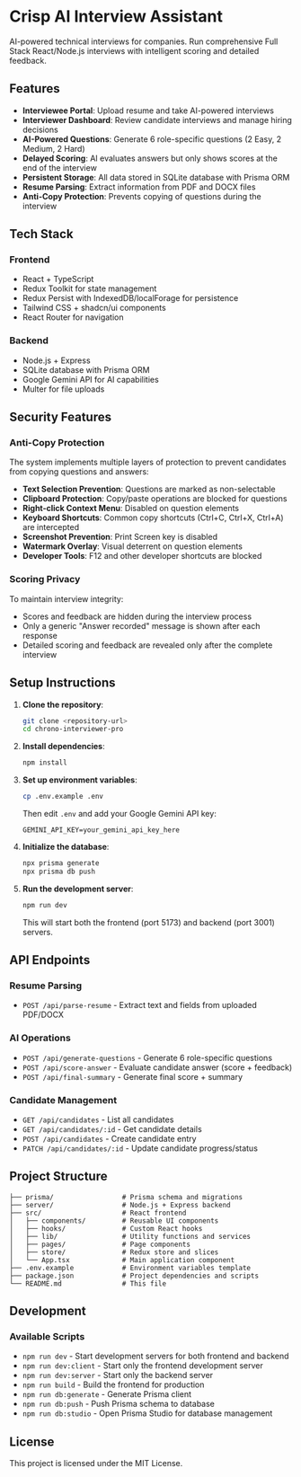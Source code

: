 # Crisp AI Interview Assistant

AI-powered technical interviews for companies. Run comprehensive Full Stack React/Node.js interviews with intelligent scoring and detailed feedback.

## Features

- **Interviewee Portal**: Upload resume and take AI-powered interviews
- **Interviewer Dashboard**: Review candidate interviews and manage hiring decisions
- **AI-Powered Questions**: Generate 6 role-specific questions (2 Easy, 2 Medium, 2 Hard)
- **Delayed Scoring**: AI evaluates answers but only shows scores at the end of the interview
- **Persistent Storage**: All data stored in SQLite database with Prisma ORM
- **Resume Parsing**: Extract information from PDF and DOCX files
- **Anti-Copy Protection**: Prevents copying of questions during the interview

## Tech Stack

### Frontend
- React + TypeScript
- Redux Toolkit for state management
- Redux Persist with IndexedDB/localForage for persistence
- Tailwind CSS + shadcn/ui components
- React Router for navigation

### Backend
- Node.js + Express
- SQLite database with Prisma ORM
- Google Gemini API for AI capabilities
- Multer for file uploads

## Security Features

### Anti-Copy Protection
The system implements multiple layers of protection to prevent candidates from copying questions and answers:

- **Text Selection Prevention**: Questions are marked as non-selectable
- **Clipboard Protection**: Copy/paste operations are blocked for questions
- **Right-click Context Menu**: Disabled on question elements
- **Keyboard Shortcuts**: Common copy shortcuts (Ctrl+C, Ctrl+X, Ctrl+A) are intercepted
- **Screenshot Prevention**: Print Screen key is disabled
- **Watermark Overlay**: Visual deterrent on question elements
- **Developer Tools**: F12 and other developer shortcuts are blocked

### Scoring Privacy
To maintain interview integrity:
- Scores and feedback are hidden during the interview process
- Only a generic "Answer recorded" message is shown after each response
- Detailed scoring and feedback are revealed only after the complete interview

## Setup Instructions

1. **Clone the repository**:
   ```bash
   git clone <repository-url>
   cd chrono-interviewer-pro
   ```

2. **Install dependencies**:
   ```bash
   npm install
   ```

3. **Set up environment variables**:
   ```bash
   cp .env.example .env
   ```
   Then edit `.env` and add your Google Gemini API key:
   ```
   GEMINI_API_KEY=your_gemini_api_key_here
   ```

4. **Initialize the database**:
   ```bash
   npx prisma generate
   npx prisma db push
   ```

5. **Run the development server**:
   ```bash
   npm run dev
   ```

   This will start both the frontend (port 5173) and backend (port 3001) servers.

## API Endpoints

### Resume Parsing
- `POST /api/parse-resume` - Extract text and fields from uploaded PDF/DOCX

### AI Operations
- `POST /api/generate-questions` - Generate 6 role-specific questions
- `POST /api/score-answer` - Evaluate candidate answer (score + feedback)
- `POST /api/final-summary` - Generate final score + summary

### Candidate Management
- `GET /api/candidates` - List all candidates
- `GET /api/candidates/:id` - Get candidate details
- `POST /api/candidates` - Create candidate entry
- `PATCH /api/candidates/:id` - Update candidate progress/status

## Project Structure

```
├── prisma/                 # Prisma schema and migrations
├── server/                 # Node.js + Express backend
├── src/                    # React frontend
│   ├── components/         # Reusable UI components
│   ├── hooks/              # Custom React hooks
│   ├── lib/                # Utility functions and services
│   ├── pages/              # Page components
│   ├── store/              # Redux store and slices
│   └── App.tsx             # Main application component
├── .env.example            # Environment variables template
├── package.json            # Project dependencies and scripts
└── README.md               # This file
```

## Development

### Available Scripts

- `npm run dev` - Start development servers for both frontend and backend
- `npm run dev:client` - Start only the frontend development server
- `npm run dev:server` - Start only the backend server
- `npm run build` - Build the frontend for production
- `npm run db:generate` - Generate Prisma client
- `npm run db:push` - Push Prisma schema to database
- `npm run db:studio` - Open Prisma Studio for database management

## License

This project is licensed under the MIT License.
